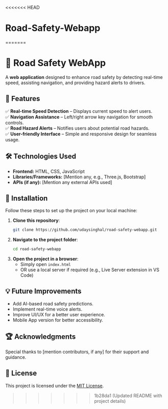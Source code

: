 
<<<<<<< HEAD
# Road-Safety-Webapp
=======

# 🚗 Road Safety WebApp

A **web application** designed to enhance road safety by detecting real-time speed, assisting navigation, and providing hazard alerts to drivers.

## 📌 Features
✅ **Real-time Speed Detection** – Displays current speed to alert users.  
✅ **Navigation Assistance** – Left/right arrow key navigation for smooth controls.  
✅ **Road Hazard Alerts** – Notifies users about potential road hazards.  
✅ **User-friendly Interface** – Simple and responsive design for seamless usage.  

## 🛠️ Technologies Used
- **Frontend:** HTML, CSS, JavaScript  
- **Libraries/Frameworks:** [Mention any, e.g., Three.js, Bootstrap]  
- **APIs (if any):** [Mention any external APIs used]  

## 🚀 Installation
Follow these steps to set up the project on your local machine:

1. **Clone this repository**:
   ```sh
   git clone https://github.com/udaysinghal/road-safety-webapp.git
   ```
2. **Navigate to the project folder**:
   ```sh
   cd road-safety-webapp
   ```
3. **Open the project in a browser**:
   - Simply open `index.html`
   - OR use a local server if required (e.g., Live Server extension in VS Code)



## 💡 Future Improvements
- Add AI-based road safety predictions.
- Implement real-time voice alerts.
- Improve UI/UX for a better user experience.
- Mobile App version for better accessibility.

## 🏆 Acknowledgments
Special thanks to [mention contributors, if any] for their support and guidance.

## 📜 License
This project is licensed under the [MIT License](LICENSE).

>>>>>>> 1b28da1 (Updated README with project details)

